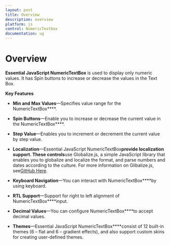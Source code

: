 ```yaml
---
layout: post
title: Overview
description: overview
platform: js
control: NumericTextbox
documentation: ug
---
```


# Overview

**Essential JavaScript NumericTextBox** is used to display only numeric values. It has Spin buttons to increase or decrease the values in the Text Box. 

**Key Features**

* **Min and Max Values**—Specifies value range for the NumericTextBox****.

* **Spin Buttons**—Enable you to increase or decrease the current value in the NumericTextBox****.

* **Step Value**—Enables you to increment or decrement the current value by step value.

* **Localization**—Essential JavaScript NumericTextBox****provide localization support. These controls****use Globalize.js, a simple JavaScript library that enables you to globalize and localize the format, and parse numbers and dates according to the culture. For more information on Glibalize.js, see[GitHub Here](https://github.com/jquery/globalize).

* **Keyboard Navigation**—You can interact with NumericTextBox****by using keyboard.

* **RTL Support**—Support for right to left alignment of NumericTextBox****input.

* **Decimal Values**—You can configure NumericTextBox****to accept decimal values.

* **Themes**—Essential JavaScript NumericTextBox****consist of 12 built-in themes (6 – flat and 6 – gradient effects), and also support custom skins for creating user-defined themes.



